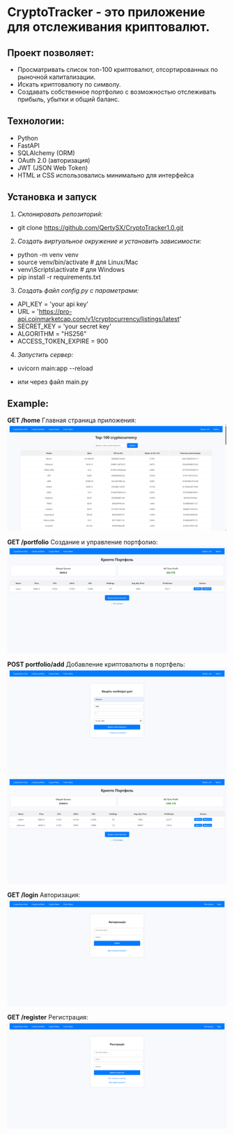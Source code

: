 # CryptoTracker - это приложение для отслеживания криптовалют. 

## Проект позволяет: 

- Просматривать список топ-100 криптовалют, отсортированных по рыночной капитализации.
- Искать криптовалюту по символу.
- Создавать собственное портфолио с возможностью отслеживать прибыль, убытки и общий баланс.

## Технологии:

- Python
- FastAPI
- SQLAlchemy (ORM)
- OAuth 2.0 (авторизация)
- JWT (JSON Web Token)
- HTML и CSS использовались минимально для интерфейса

## Установка и запуск

1. *Склонировать репозиторий:*

- git clone https://github.com/QertySX/CryptoTracker1.0.git

2. *Создать виртуальное окружение и установить зависимости:*

- python -m venv venv
- source venv/bin/activate  # для Linux/Mac
- venv\Scripts\activate     # для Windows
- pip install -r requirements.txt

3. *Создать файл config.py с параметрами:*

- API_KEY = 'your api key'
- URL = 'https://pro-api.coinmarketcap.com/v1/cryptocurrency/listings/latest'
- SECRET_KEY = 'your secret key'
- ALGORITHM = "HS256"
- ACCESS_TOKEN_EXPIRE = 900

4. *Запустить сервер:*

- uvicorn main:app --reload

- или через файл main.py


## Example: 

**GET /home** 
Главная страница приложения:  
![Главная страница](screenshots/1.png)

**GET /portfolio** 
Создание и управление портфолио:
![Страница портфолио](screenshots/2.png)

**POST portfolio/add**
Добавление криптовалюты в портфель: 
![Добавление криптовалюты](screenshots/3.png)
![Добавление криптовалюты](screenshots/4.png)

**GET /login**
Авторизация: 
![Авторизация](screenshots/5.png)

**GET /register**
Регистрация: 
![Регистрация](screenshots/6.png)